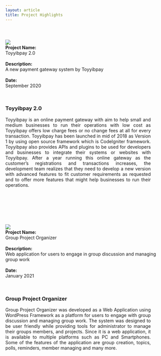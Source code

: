```yaml
---
layout: article
title: Project Highlights
---
```


<div class="grid" style="padding-top: 40px;">
  <div class="cell cell--7" style="padding-right: 30px;"> 
    <div class="card">
      <div class="card__image">
        <img class="image" src="https://media.discordapp.net/attachments/920942335154589756/946565488618639360/toyyibpaypayment.jpg"/>
      </div>
    </div>
  </div>
  <div class="cell cell--3">
    <b>Project Name:</b><br>Toyyibpay 2.0<br><br>
    <b>Description:</b><br>A new payment gateway system by Toyyibpay<br><br>
    <b>Date:</b><br>September 2020
  </div>
</div>

<div class="cell" style="padding-top: 30px; padding-right: 10%;">
<div class="card">
  <div class="card__content" style=" text-align: justify; text-justify: inter-word;">
    <div class="card__header">
      <h3>Toyyibpay 2.0</h3>
    </div>
    <p>Toyyibpay is an online payment gateway with aim to help small and medium businesses to run their operations with low cost as Toyyibpay offers low charge fees or no change fees at all for every transaction. Toyyibpay has been launched in mid of 2018 as Version 1 by using open source framework which is CodeIgniter framework. Toyyibpay also provides APIs and plugins to be used for developers and businesses to integrate their systems or websites with Toyyibpay. After a year running this online gateway as the customer’s registrations and transactions increases, the development team realizes that they need to develop a new version with advanced features to fit customer requirements as requested and to offer more features that might help businesses to run their operations.</p>
  </div>
</div>
</div>


<div class="grid" style="padding-top: 100px;">
  <div class="cell cell--7" style="padding-right: 20px;"> 
    <div class="card">
      <div class="card__image">
        <img class="image" src="https://media.discordapp.net/attachments/920942335154589756/946565488996130826/gpo.png"/>
      </div>
    </div>
  </div>
  <div class="cell cell--3">
    <b>Project Name:</b><br>Group Project Organizer<br><br>
    <b>Description:</b><br>Web application for users to engage in group discussion and managing group work<br><br>
    <b>Date:</b><br>January 2021
  </div>
</div>

<div class="cell" style="padding-top: 30px; padding-right: 10%;">
<div class="card">
  <div class="card__content" style=" text-align: justify; text-justify: inter-word;">
    <div class="card__header">
      <h3>Group Project Organizer</h3>
    </div>
    <p>Group Project Organizer was developed as a Web Application using WordPress Framework as a platform for users to engage with group discussion and managing group work. The system was designed to be user friendly while providing tools for administrator to manage their groups members, and projects. Since it is a web application, it is available to multiple platforms such as PC and Smartphones. Some of the features of the application are group creation, topics, polls, reminders, member managing and many more.</p>
  </div>
</div>
</div>